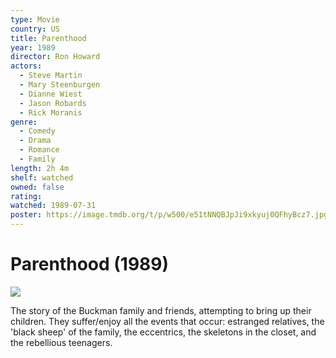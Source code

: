 ```yaml
---
type: Movie
country: US
title: Parenthood
year: 1989
director: Ron Howard
actors:
  - Steve Martin
  - Mary Steenburgen
  - Dianne Wiest
  - Jason Robards
  - Rick Moranis
genre:
  - Comedy
  - Drama
  - Romance
  - Family
length: 2h 4m
shelf: watched
owned: false
rating:
watched: 1989-07-31
poster: https://image.tmdb.org/t/p/w500/e51tNNQBJpJi9xkyuj0QFhyBcz7.jpg
---
```


# Parenthood (1989)

![](https://image.tmdb.org/t/p/w500/e51tNNQBJpJi9xkyuj0QFhyBcz7.jpg)

The story of the Buckman family and friends, attempting to bring up their children. They suffer/enjoy all the events that occur: estranged relatives, the 'black sheep' of the family, the eccentrics, the skeletons in the closet, and the rebellious teenagers.